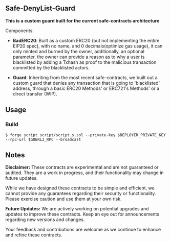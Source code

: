 ## Safe-DenyList-Guard

**This is a custom guard built for the current safe-contracts architecture**

Components:

- **BadERC20**: Built as a custom ERC20 (but not implementing the entire EIP20 spec), with no name, and 0 decimals(optimize gas usage), it can only minted and burned by the owner, additionally, an optional parameter, the owner can provide a reason as to why a user is blacklisted by adding a Txhash as proof to the malicious transaction committed by the blacklisted actors.

- **Guard**: Inheriting from the most recent safe-contracts, we built out a custom guard that denies any transaction that is going to 'blacklisted' address, through a basic ERC20 Methods' or ERC721's Methods' or a direct transfer (WIP).

## Usage

### Build

```shell
$ forge script script/script.s.sol --private-key $DEPLOYER_PRIVATE_KEY --rpc-url $GOERLI_RPC --broadcast
```

## Notes

**Disclaimer:** These contracts are experimental and are not guaranteed or audited. They are a work in progress, and their functionality may change in future updates.

While we have designed these contracts to be simple and efficient, we cannot provide any guarantees regarding their security or functionality. Please exercise caution and use them at your own risk.

**Future Updates:** We are actively working on potential upgrades and updates to improve these contracts. Keep an eye out for announcements regarding new versions and changes.

Your feedback and contributions are welcome as we continue to enhance and refine these contracts.
